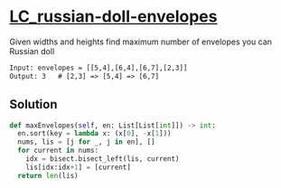 # [LC_russian-doll-envelopes](https://leetcode.com/problems/russian-doll-envelopes)

Given widths and heights find maximum number of envelopes you can Russian doll

```txt
Input: envelopes = [[5,4],[6,4],[6,7],[2,3]]
Output: 3   # [2,3] => [5,4] => [6,7]
```

## Solution

```py
def maxEnvelopes(self, en: List[List[int]]) -> int:
  en.sort(key = lambda x: (x[0], -x[1]))
  nums, lis = [j for _, j in en], []
  for current in nums:
    idx = bisect.bisect_left(lis, current)
    lis[idx:idx+1] = [current]
  return len(lis)
```

